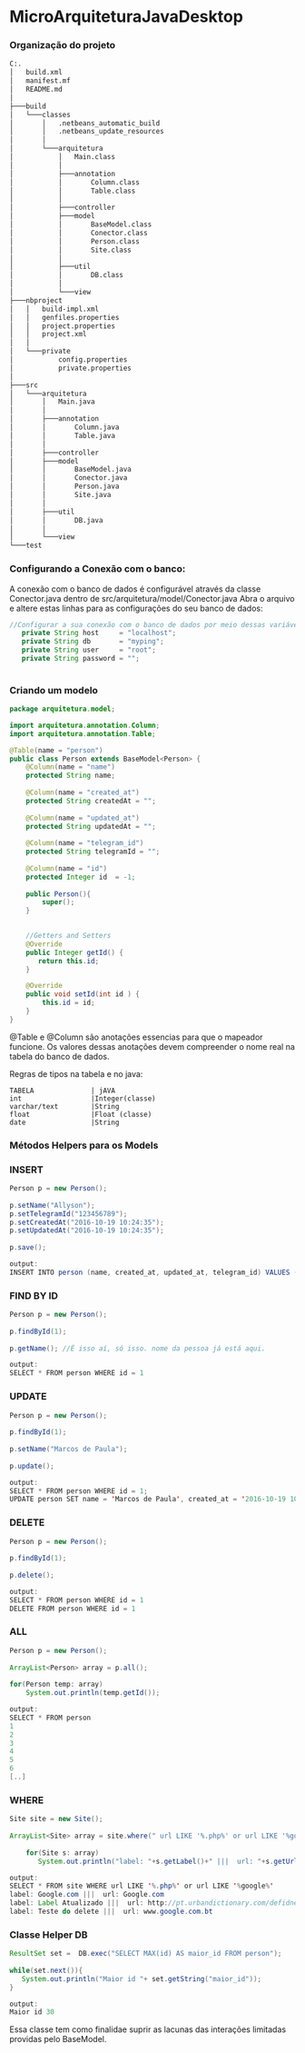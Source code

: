 # MicroArquiteturaJavaDesktop


### Organização do projeto
```sh
C:.
│   build.xml
│   manifest.mf
│   README.md
│
├───build
│   └───classes
│       │   .netbeans_automatic_build
│       │   .netbeans_update_resources
│       │
│       └───arquitetura
│           │   Main.class
│           │
│           ├───annotation
│           │       Column.class
│           │       Table.class
│           │
│           ├───controller
│           ├───model
│           │       BaseModel.class
│           │       Conector.class
│           │       Person.class
│           │       Site.class
│           │
│           ├───util
│           │       DB.class
│           │
│           └───view
├───nbproject
│   │   build-impl.xml
│   │   genfiles.properties
│   │   project.properties
│   │   project.xml
│   │
│   └───private
│           config.properties
│           private.properties
│
├───src
│   └───arquitetura
│       │   Main.java
│       │
│       ├───annotation
│       │       Column.java
│       │       Table.java
│       │
│       ├───controller
│       ├───model
│       │       BaseModel.java
│       │       Conector.java
│       │       Person.java
│       │       Site.java
│       │
│       ├───util
│       │       DB.java
│       │
│       └───view
└───test
```

### Configurando a Conexão com o banco: 
A conexão com o banco de dados é configurável através da classe Conector.java dentro de src/arquitetura/model/Conector.java
Abra o arquivo e altere estas linhas para as configurações do seu banco de dados: 

```java
//Configurar a sua conexão com o banco de dados por meio dessas variáveis: 
   private String host     = "localhost"; 
   private String db       = "myping"; 
   private String user     = "root"; 
   private String password = ""; 
   
```
### Criando um modelo 
```java
package arquitetura.model;

import arquitetura.annotation.Column; 
import arquitetura.annotation.Table;

@Table(name = "person")
public class Person extends BaseModel<Person> {
    @Column(name = "name")
    protected String name; 
    
    @Column(name = "created_at")
    protected String createdAt = ""; 
    
    @Column(name = "updated_at")
    protected String updatedAt = ""; 
    
    @Column(name = "telegram_id")
    protected String telegramId = ""; 
    
    @Column(name = "id")
    protected Integer id  = -1; 
    
    public Person(){
        super(); 
    }
    

    //Getters and Setters
    @Override
    public Integer getId() {
       return this.id; 
    }

    @Override
    public void setId(int id ) {
        this.id = id; 
    }  
}

```
@Table e @Column são anotações essencias para que o mapeador funcione. Os valores dessas anotações devem compreender o nome real na tabela do banco de dados.

Regras de tipos na tabela e no java: 
```
TABELA              | jAVA
int                 |Integer(classe)
varchar/text        |String
float               |Float (classe)
date                |String
```
### Métodos Helpers para os Models
### INSERT

```java
Person p = new Person(); 
      
p.setName("Allyson");
p.setTelegramId("123456789"); 
p.setCreatedAt("2016-10-19 10:24:35");
p.setUpdatedAt("2016-10-19 10:24:35");
      
p.save(); 

output: 
INSERT INTO person (name, created_at, updated_at, telegram_id) VALUES ('Allyson', '2016-10-19 10:24:35', '2016-10-19 10:24:35', '123456789')

``` 

### FIND BY ID

```java
Person p = new Person(); 
      
p.findById(1); 
      
p.getName(); //É isso aí, só isso. nome da pessoa já está aqui. 

output: 
SELECT * FROM person WHERE id = 1

``` 

### UPDATE

```java
Person p = new Person(); 
      
p.findById(1); 
      
p.setName("Marcos de Paula"); 
      
p.update(); 

output: 
SELECT * FROM person WHERE id = 1; 
UPDATE person SET name = 'Marcos de Paula', created_at = '2016-10-19 10:18:49.0', updated_at = '2016-10-19 10:18:49.0', telegram_id = '14124124' WHERE id = 1; 
``` 

### DELETE
```java
Person p = new Person(); 
      
p.findById(1); 
      
p.delete(); 

output: 
SELECT * FROM person WHERE id = 1
DELETE FROM person WHERE id = 1

``` 

### ALL

```java
Person p = new Person(); 
      
ArrayList<Person> array = p.all(); 
     
for(Person temp: array)
    System.out.println(temp.getId()); 

output: 
SELECT * FROM person
1
2
3
4
5
6
[..]

``` 

### WHERE
```java
Site site = new Site(); 
      
ArrayList<Site> array = site.where(" url LIKE '%.php%' or url LIKE '%google%' "); 
        
    for(Site s: array)
       System.out.println("label: "+s.getLabel()+" |||  url: "+s.getUrl()); 

output: 
SELECT * FROM site WHERE url LIKE '%.php%' or url LIKE '%google%' 
label: Google.com |||  url: Google.com
label: Label Atualizado |||  url: http://pt.urbandictionary.com/defidne.php?term=asdfasdf
label: Teste do delete |||  url: www.google.com.bt

```
### Classe Helper DB


```java
ResultSet set =  DB.exec("SELECT MAX(id) AS maior_id FROM person"); 
    
while(set.next()){
   System.out.println("Maior id "+ set.getString("maior_id"));
}

output: 
Maior id 30
``` 
Essa classe tem como finalidae suprir as lacunas das interações limitadas providas pelo BaseModel. 
